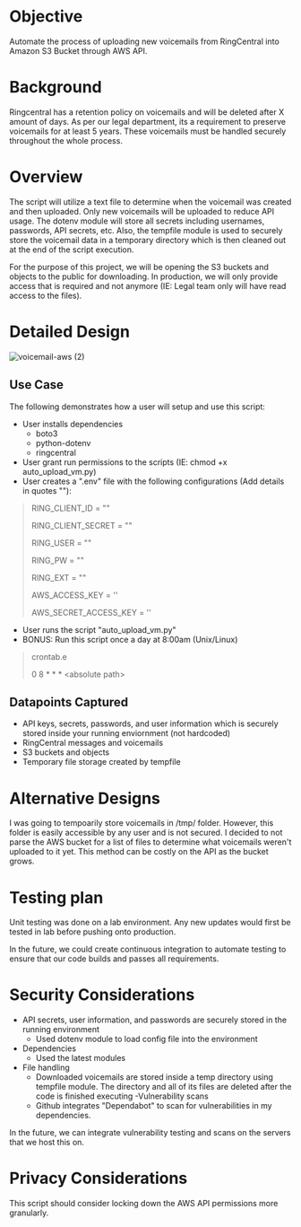 # Objective
Automate the process of uploading new voicemails from RingCentral into Amazon S3 Bucket through AWS API.

# Background
Ringcentral has a retention policy on voicemails and will be deleted after X amount of days. As per our legal department, its a requirement to preserve voicemails for at least 5 years. These voicemails must be handled securely throughout the whole process. 

# Overview
The script will utilize a text file to determine when the voicemail was created and then uploaded. Only new voicemails will be uploaded to reduce API usage. The dotenv module will store all secrets including usernames, passwords, API secrets, etc. Also, the tempfile module is used to securely store the voicemail data in a temporary directory which is then cleaned out at the end of the script execution. 

For the purpose of this project, we will be opening the S3 buckets and objects to the public for downloading. In production, we will only provide access that is required and not anymore (IE: Legal team only will have read access to the files). 

# Detailed Design
![voicemail-aws (2)](https://user-images.githubusercontent.com/14297774/131064772-48db2be0-df2e-45e2-953d-ac0a02c2570a.png)
## Use Case
The following demonstrates how a user will setup and use this script:
- User installs dependencies
  - boto3
  - python-dotenv
  - ringcentral
- User grant run permissions to the scripts (IE: chmod +x auto_upload_vm.py)
- User creates a ".env" file with the following configurations (Add details in quotes ""):

>RING_CLIENT_ID = "<RingCentral Client ID>"
>
>RING_CLIENT_SECRET = ""
>
>RING_USER = ""
>
>RING_PW = ""
>
>RING_EXT = ""
>
>AWS_ACCESS_KEY = ''
>
>AWS_SECRET_ACCESS_KEY = ''

- User runs the script "auto_upload_vm.py"
- BONUS: Run this script once a day at 8:00am (Unix/Linux)
>crontab.e
>
>0 8 * * * \<absolute path\>
  
## Datapoints Captured
* API keys, secrets, passwords, and user information which is securely stored inside your running enviornment (not hardcoded)
* RingCentral messages and voicemails
* S3 buckets and objects
* Temporary file storage created by tempfile

# Alternative Designs
I was going to tempoarily store voicemails in /tmp/ folder. However, this folder is easily accessible by any user and is not secured. I decided to not parse the AWS bucket for a list of files to determine what voicemails weren't uploaded to it yet. This method can be costly on the API as the bucket grows. 
  
# Testing plan
Unit testing was done on a lab environment. Any new updates would first be tested in lab before pushing onto production. 
  
In the future, we could create continuous integration to automate testing to ensure that our code builds and passes all requirements. 

# Security Considerations
- API secrets, user information, and passwords are securely stored in the running environment
  - Used dotenv module to load config file into the environment
- Dependencies
  - Used the latest modules
- File handling
  - Downloaded voicemails are stored inside a temp directory using tempfile module. The directory and all of its files are deleted after the code is finished executing
-Vulnerability scans
  - Github integrates "Dependabot" to scan for vulnerabilities in my dependencies.
  
In the future, we can integrate vulnerability testing and scans on the servers that we host this on.

# Privacy Considerations
This script should consider locking down the AWS API permissions more granularly.
